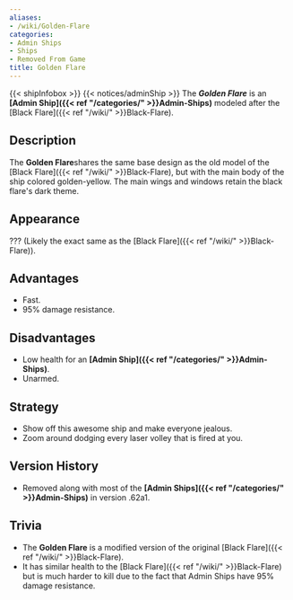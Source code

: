 ```yaml
---
aliases:
- /wiki/Golden-Flare
categories:
- Admin Ships
- Ships
- Removed From Game
title: Golden Flare
---
```


{{< shipInfobox >}} {{< notices/adminShip >}} The **_Golden Flare_** is an **[Admin Ship]({{< ref "/categories/" >}}Admin-Ships)** modeled after the [Black Flare]({{< ref "/wiki/" >}}Black-Flare).

## Description

The **Golden Flare**shares the same base design as the old model of the [Black Flare]({{< ref "/wiki/" >}}Black-Flare), but with the main body of the ship colored golden-yellow. The main wings and windows retain the black flare's dark theme.

## Appearance

??? (Likely the exact same as the [Black Flare]({{< ref "/wiki/" >}}Black-Flare)).

## Advantages

- Fast.
- 95% damage resistance.

## Disadvantages

- Low health for an **[Admin Ship]({{< ref "/categories/" >}}Admin-Ships)**.
- Unarmed.

## Strategy

- Show off this awesome ship and make everyone jealous.
- Zoom around dodging every laser volley that is fired at you.

## Version History 

- Removed along with most of the **[Admin Ships]({{< ref "/categories/" >}}Admin-Ships)** in version .62a1.

## Trivia

- The **Golden Flare** is a modified version of the original [Black Flare]({{< ref "/wiki/" >}}Black-Flare).
- It has similar health to the [Black Flare]({{< ref "/wiki/" >}}Black-Flare) but is much harder to kill due to the fact that Admin Ships have 95% damage resistance.